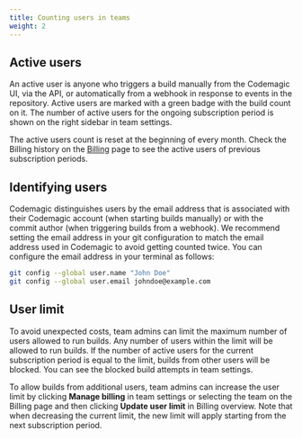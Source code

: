 ```yaml
---
title: Counting users in teams
weight: 2
---
```


## Active users

An active user is anyone who triggers a build manually from the Codemagic UI, via the API, or automatically from a webhook in response to events in the repository. Active users are marked with a green badge with the build count on it. The number of active users for the ongoing subscription period is shown on the right sidebar in team settings.

The active users count is reset at the beginning of every month. Check the Billing history on the [Billing](../billing/billing) page to see the active users of previous subscription periods.

## Identifying users

Codemagic distinguishes users by the email address that is associated with their Codemagic account (when starting builds manually) or with the commit author (when triggering builds from a webhook). We recommend setting the email address in your git configuration to match the email address used in Codemagic to avoid getting counted twice. You can configure the email address in your terminal as follows:

```bash
git config --global user.name "John Doe"
git config --global user.email johndoe@example.com
```

## User limit

To avoid unexpected costs, team admins can limit the maximum number of users allowed to run builds. Any number of users within the limit will be allowed to run builds. If the number of active users for the current subscription period is equal to the limit, builds from other users will be blocked. You can see the blocked build attempts in team settings. 

To allow builds from additional users, team admins can increase the user limit by clicking **Manage billing** in team settings or selecting the team on the Billing page and then clicking **Update user limit** in Billing overview. Note that when decreasing the current limit, the new limit will apply starting from the next subscription period.
